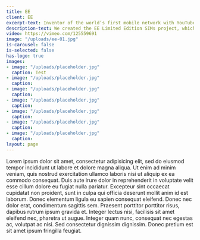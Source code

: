 ```yaml
---
title: EE
client: EE
excerpt-text: Inventor of the world’s first mobile network with YouTubers
description-text: We created the EE Limited Edition SIMs project, which enabled influential YouTube ambassadors to create their own limited edition SIM experience for their fans.
video: https://vimeo.com/125559691
image: "/uploads/ee-01.jpg"
is-carousel: false
is-selected: false
has-logo: true
images:
- image: "/uploads/placeholder.jpg"
  caption: Test
- image: "/uploads/placeholder.jpg"
  caption: 
- image: "/uploads/placeholder.jpg"
  caption: 
- image: "/uploads/placeholder.jpg"
  caption: 
- image: "/uploads/placeholder.jpg"
  caption: 
- image: "/uploads/placeholder.jpg"
  caption: 
- image: "/uploads/placeholder.jpg"
  caption: 
layout: page
---
```


Lorem ipsum dolor sit amet, consectetur adipisicing elit, sed do eiusmod tempor incididunt ut labore et dolore magna aliqua. Ut enim ad minim veniam, quis nostrud exercitation ullamco laboris nisi ut aliquip ex ea commodo consequat. Duis aute irure dolor in reprehenderit in voluptate velit esse cillum dolore eu fugiat nulla pariatur. Excepteur sint occaecat cupidatat non proident, sunt in culpa qui officia deserunt mollit anim id est laborum. Donec elementum ligula eu sapien consequat eleifend. Donec nec dolor erat, condimentum sagittis sem. Praesent porttitor porttitor risus, dapibus rutrum ipsum gravida et. Integer lectus nisi, facilisis sit amet eleifend nec, pharetra ut augue. Integer quam nunc, consequat nec egestas ac, volutpat ac nisi. Sed consectetur dignissim dignissim. Donec pretium est sit amet ipsum fringilla feugiat.